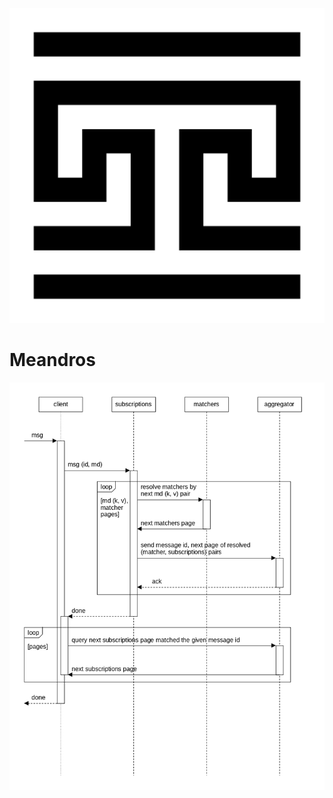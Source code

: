 ![logo](logo.svg)
# Meandros

![dia-seq-subscription-resolution](dia-seq-subscription-resolution.png)
